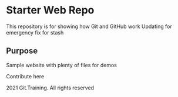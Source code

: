 # Starter Web Repo

This repository is for showing how Git and GitHub work
Updating for emergency fix for stash

## Purpose

Sample website with plenty of files for demos

Contribute here

2021 Git.Training. All rights reserved